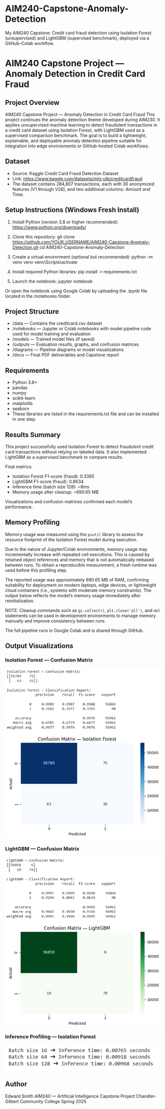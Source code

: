 # AIM240-Capstone-Anomaly-Detection
My AIM240 Capstone: Credit card fraud detection using Isolation Forest (unsupervised) and LightGBM (supervised benchmark), deployed via a GitHub–Colab workflow.
# AIM240 Capstone Project — Anomaly Detection in Credit Card Fraud

## Project Overview
AIM240 Capstone Project — Anomaly Detection in Credit Card Fraud
This project continues the anomaly detection theme developed during AIM230. It applies unsupervised machine learning to detect fraudulent transactions in a credit card dataset using Isolation Forest, with LightGBM used as a supervised comparison benchmark. The goal is to build a lightweight, explainable, and deployable anomaly detection pipeline suitable for integration into edge environments or GitHub-hosted Colab workflows.

## Dataset 
- Source: Kaggle Credit Card Fraud Detection Dataset
- Link: https://www.kaggle.com/datasets/mlg-ulb/creditcardfraud
- The dataset contains 284,807 transactions, each with 30 anonymized features (V1 through V28), and two additional columns: Amount and Time.

## Setup Instructions (Windows Fresh Install)
1. Install Python (version 3.8 or higher recommended): https://www.python.org/downloads/

2. Clone this repository:
git clone https://github.com/YOUR_USERNAME/AIM240-Capstone-Anomaly-Detection.git
cd AIM240-Capstone-Anomaly-Detection

3. Create a virtual environment (optional but recommended):
python -m venv venv
venv\Scripts\activate

4. Install required Python libraries:
pip install -r requirements.txt

5. Launch the notebook:
jupyter notebook

Or open the notebook using Google Colab by uploading the .ipynb file located in the /notebooks folder.

## Project Structure
- /data — Contains the creditcard.csv dataset
- /notebooks — Jupyter or Colab notebooks with model pipeline code used for model training and evaluation
- /models — Trained model files (if saved)
- /outputs — Evaluation results, graphs, and confusion matrices
- /diagrams — Pipeline diagrams or model visualizations
- /docs — Final PDF deliverables and Capstone report

## Requirements
- Python 3.8+
- pandas
- numpy
- scikit-learn
- matplotlib
- seaborn
- These libraries are listed in the requirements.txt file and can be installed in one step.

## Results Summary
This project successfully used Isolation Forest to detect fraudulent credit card transactions without relying on labeled data. It also implemented LightGBM as a supervised benchmark to compare results.

Final metrics:
- Isolation Forest F1-score (fraud): 0.3365
- LightGBM F1-score (fraud): 0.8634
- Inference time (batch size 128): ~8ms
- Memory usage after cleanup: ~690.65 MB

Visualizations and confusion matrices confirmed each model’s performance. 

## Memory Profiling
Memory usage was measured using the `psutil` library to assess the resource footprint of the Isolation Forest model during execution.

Due to the nature of Jupyter/Colab environments, memory usage may incrementally increase with repeated cell executions. This is caused by retained object references and memory that is not automatically released between runs. To obtain a reproducible measurement, a fresh runtime was used before this profiling step.

The reported usage was approximately 690.65 MB of RAM, confirming suitability for deployment on modern laptops, edge devices, or lightweight cloud containers (i.e., systems with moderate memory constraints). The output below reflects the model’s memory usage immediately after reinitialization.

NOTE: Cleanup commands such as `gc.collect()`, `plt.close('all')`, and `del` statements can be used in development environments to manage memory manually and improve consistency between runs.

The full pipeline runs in Google Colab and is shared through GitHub.

## Output Visualizations

### Isolation Forest — Confusion Matrix
![Isolation Forest Confusion Matrix](outputs/Isolation_Forest_Confusion_Matrix.png)

### LightGBM — Confusion Matrix
![LightGBM Confusion Matrix](outputs/LightGBM_Confusion_Matrix.png)

### Inference Profiling — Isolation Forest
![Inference Profiling](outputs/Inference_Profiling_Isolation_Forest.png)

## Author
Edward Smith
AIM240 — Artificial Intelligence Capstone Project
Chandler-Gilbert Community College
Spring 2025
